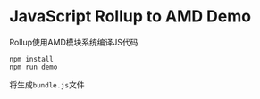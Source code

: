 JavaScript Rollup to AMD Demo
=============================

Rollup使用AMD模块系统编译JS代码

```
npm install
npm run demo
```

将生成`bundle.js`文件
